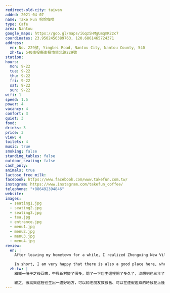 ```yaml
---
redirect-old-city: taiwan
added: 2021-04-07
name: Take Fun 拾悅咖啡
type: Cafe
area: Nantou
google_maps: https://goo.gl/maps/iGqz5HMgUmqmK2zc7
coordinates: 23.9502456389763, 120.6861465724371
address:
  en: No. 229號, Yingbei Road, Nantou City, Nantou County, 540
  zh-tw: 540南投縣南投市營北路229號
station: 
hours:
  mon: 9-22
  tue: 9-22
  thu: 9-22
  fri: 9-22
  sat: 9-22
  sun: 9-22
wifi: 1
speed: 1.5
power: 4
vacancy: 4
comfort: 3
quiet: 3
food: 
drinks: 3
price: 3
view: 4
toilets: 4
music: true
smoking: false
standing_tables: false
outdoor_seating: false
cash_only: 
animals: true
lactose_free_milk: 
facebook: https://www.facebook.com/www.takefun.com.tw/
instagram: https://www.instagram.com/takefun_coffee/
telephone: "+886492394846"
website: 
images:
  - seating1.jpg
  - seating2.jpg
  - seating3.jpg
  - tea.jpg
  - entrance.jpg
  - menu1.jpg
  - menu2.jpg
  - menu3.jpg
  - menu4.jpg
review:
  en: |
    After leaving my hometown for a while, I realized Zhongxing New Village has changed a lot. I asked the owner how long it has been open here. I didn't expect it to be three years. In the past, when talking about where to go to catch up on work, you might first think of the reading room at the local library.

    In short, I am very happy that there is also a good place here, where I can reminisce about the past with my old friends, and I can spend a few hours finishing my work when I return home from vacation. Take Fun Coffee has good drinks, simple meals, power outlets, and slow WiFi (but it's still a good place to get some work done during vacations, so it’s not a big deal).
  zh-tw: |
    離鄉一陣子之後回來，中興新村變了很多，問了一下店主這裡開了多久了，沒想到也三年了。以前要說上能去哪裡趕稿，大家可能會先想到省府圖書館的閱覽室。

    總之，很高興這裡也生出一處好地方，可以和老朋友敘敘舊、可以在連假返鄉的時候花上幾個小時把工作做完。拾悅咖啡有不錯的飲品，簡單的餐點，WiFi比較慢(但只是休假時趕工的好地方，有什麼好挑剔的呢?)，有一些插座可使用。
---
```

